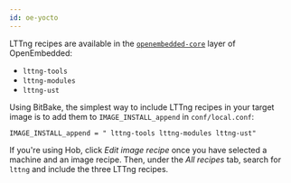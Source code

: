 ```yaml
---
id: oe-yocto
---
```


LTTng recipes are available in the
<code><a href="http://layers.openembedded.org/layerindex/branch/master/layer/openembedded-core/" class="ext">openembedded-core</a></code> layer of OpenEmbedded:

  * `lttng-tools`
  * `lttng-modules`
  * `lttng-ust`

Using BitBake, the simplest way to include LTTng recipes in your
target image is to add them to `IMAGE_INSTALL_append` in
`conf/local.conf`:

~~~ text
IMAGE_INSTALL_append = " lttng-tools lttng-modules lttng-ust"
~~~

If you're using Hob, click _Edit image recipe_ once you have selected
a machine and an image recipe. Then, under the _All recipes_ tab, search
for `lttng` and include the three LTTng recipes.
